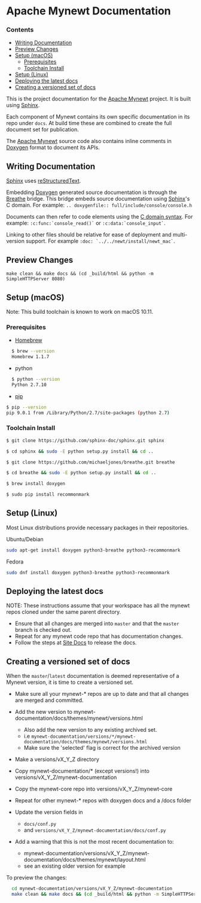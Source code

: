 # Apache Mynewt Documentation

### Contents
 * [Writing Documentation](#writing-documentation)
 * [Preview Changes](#preview-changes)
 * [Setup (macOS)](#setup-macos)
   * [Prerequisites](#prerequisites)
   * [Toolchain Install](#toolchain-install)
 * [Setup (Linux)](#setup-linux)
 * [Deploying the latest docs](#deploying-the-latest-docs)
 * [Creating a versioned set of docs](#creating-a-versioned-set-of-docs)

This is the project documentation for the [Apache Mynewt](https://mynewt.apache.org/) project. It is built using [Sphinx](https://www.sphinx-doc.org/).

Each component of Mynewt contains its own specific documentation in its repo under `docs`. At
build time these are combined to create the full document set for publication.

The [Apache Mynewt](https://mynewt.apache.org/) source code also contains inline comments in [Doxygen](https://www.doxygen.nl/) format to document its APIs.

## Writing Documentation

[Sphinx](https://www.sphinx-doc.org/) uses [reStructuredText](http://www.sphinx-doc.org/en/stable/rest.html).

Embedding [Doxygen](https://www.doxygen.nl/) generated source documentation is through the [Breathe](https://breathe.readthedocs.io/)
bridge. This bridge embeds source
documentation using [Sphinx](https://www.sphinx-doc.org/)'s C domain. For example:
`.. doxygenfile:: full/include/console/console.h`

Documents can then refer to code elements using the [C domain syntax](https://www.sphinx-doc.org/en/master/usage/domains/c.html#cross-referencing-c-constructs).
For example: `` :c:func:`console_read()` `` or `` :c:data:`console_input` ``.

Linking to other files should be relative for ease of deployment and multi-version
support. For example `` :doc: `../../newt/install/newt_mac` ``.

## Preview Changes

`make clean && make docs && (cd _build/html && python -m SimpleHTTPServer 8080)`

## Setup (macOS)

Note: This build toolchain is known to work on macOS 10.11.

### Prerequisites

* [Homebrew](https://brew.sh/)

```bash
  $ brew --version
  Homebrew 1.1.7
```
* python

```bash
  $ python --version
  Python 2.7.10
```
* [pip](https://pip.pypa.io/en/stable/installation/)

```bash
$ pip --version
pip 9.0.1 from /Library/Python/2.7/site-packages (python 2.7)
```

### Toolchain Install

```bash
$ git clone https://github.com/sphinx-doc/sphinx.git sphinx

$ cd sphinx && sudo -E python setup.py install && cd ..

$ git clone https://github.com/michaeljones/breathe.git breathe

$ cd breathe && sudo -E python setup.py install && cd ..

$ brew install doxygen

$ sudo pip install recommonmark
```
## Setup (Linux)

Most Linux distributions provide necessary packages in their repositories.

Ubuntu/Debian
```bash
sudo apt-get install doxygen python3-breathe python3-recommonmark
```
Fedora

```bash
sudo dnf install doxygen python3-breathe python3-recommonmark
```

## Deploying the latest docs

NOTE: These instructions assume that your workspace has all the mynewt repos
cloned under the same parent directory. 

* Ensure that all changes are merged into `master` and that the `master`
  branch is checked out.
* Repeat for any mynewt code repo that has documentation changes.
* Follow the steps at [Site Docs](https://github.com/apache/mynewt-site#deploying-the-latest-docs) to release the docs.

## Creating a versioned set of docs

When the `master`/`latest` documentation is deemed representative of a Mynewt
version, it is time to create a versioned set.

* Make sure all your mynewt-* repos are up to date and that all changes are
  merged and committed.
* Add the new version to mynewt-documentation/docs/themes/mynewt/versions.html

  * Also add the new version to any existing archived set.
  * i.e `mynewt-documentation/versions/*/mynewt-documentation/docs/themes/mynewt/versions.html`
  * Make sure the 'selected' flag is correct for the archived version

* Make a versions/vX_Y_Z directory
* Copy mynewt-documentation/* (except versions!) into versions/vX_Y_Z/mynewt-documentation
* Copy the mynewt-core repo into versions/vX_Y_Z/mynewt-core
* Repeat for other mynewt-* repos with doxygen docs and a /docs folder
* Update the version fields in

  * `docs/conf.py`
  * and `versions/vX_Y_Z/mynewt-documentation/docs/conf.py`

* Add a warning that this is not the most recent documentation to:

  * mynewt-documentation/versions/vX_Y_Z/mynewt-documentation/docs/themes/mynewt/layout.html
  * see an existing older version for example

To preview the changes:
```bash
  cd mynewt-documentation/versions/vX_Y_Z/mynewt-documentation
  make clean && make docs && (cd _build/html && python -m SimpleHTTPServer 8080)
```
